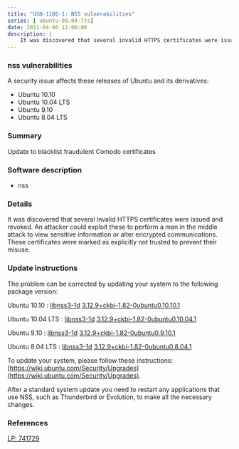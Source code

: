 ```yaml
---
title: "USN-1106-1: NSS vulnerabilities"
series: [ ubuntu-08.04-lts]
date: 2011-04-06 12:00:00
description: |
    It was discovered that several invalid HTTPS certificates were issued and revoked. An attacker could exploit these to perform a man in the middle attack to view sensitive information or alter encrypted communications. These certificates were marked as explicitly not trusted to prevent their misuse. 
--- 
```

 
### nss vulnerabilities

A security issue affects these releases of Ubuntu and its derivatives:

* Ubuntu 10.10
* Ubuntu 10.04 LTS
* Ubuntu 9.10
* Ubuntu 8.04 LTS

### Summary

Update to blacklist fraudulent Comodo certificates 

### Software description

* nss 

### Details

It was discovered that several invalid HTTPS certificates were issued and revoked. An attacker could exploit these to perform a man in the middle attack to view sensitive information or alter encrypted communications. These certificates were marked as explicitly not trusted to prevent their misuse. 

### Update instructions

The problem can be corrected by updating your system to the following package version:

Ubuntu 10.10
 : [libnss3-1d](https://launchpad.net/ubuntu/+source/nss) <span> [3.12.9+ckbi-1.82-0ubuntu0.10.10.1](https://launchpad.net/ubuntu/+source/nss/3.12.9+ckbi-1.82-0ubuntu0.10.10.1) </span> 

Ubuntu 10.04 LTS
 : [libnss3-1d](https://launchpad.net/ubuntu/+source/nss) <span> [3.12.9+ckbi-1.82-0ubuntu0.10.04.1](https://launchpad.net/ubuntu/+source/nss/3.12.9+ckbi-1.82-0ubuntu0.10.04.1) </span> 

Ubuntu 9.10
 : [libnss3-1d](https://launchpad.net/ubuntu/+source/nss) <span> [3.12.9+ckbi-1.82-0ubuntu0.9.10.1](https://launchpad.net/ubuntu/+source/nss/3.12.9+ckbi-1.82-0ubuntu0.9.10.1) </span> 

Ubuntu 8.04 LTS
 : [libnss3-1d](https://launchpad.net/ubuntu/+source/nss) <span> [3.12.9+ckbi-1.82-0ubuntu0.8.04.1](https://launchpad.net/ubuntu/+source/nss/3.12.9+ckbi-1.82-0ubuntu0.8.04.1) </span> 

To update your system, please follow these instructions: [https://wiki.ubuntu.com/Security/Upgrades](https://wiki.ubuntu.com/Security/Upgrades).

After a standard system update you need to restart any applications that use NSS, such as Thunderbird or Evolution, to make all the necessary changes. 

### References

 [LP: 741729](https://launchpad.net/bugs/741729)
 
